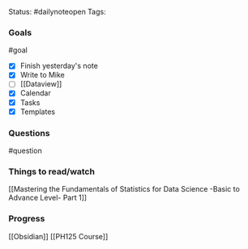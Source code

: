 Status: #dailynoteopen
Tags: 

### Goals
#goal

- [x] Finish yesterday's note
- [x] Write to Mike 
- [ ] [[Dataview]]
- [x] Calendar
- [x] Tasks
- [x] Templates

### Questions
#question

### Things to read/watch

[[Mastering the Fundamentals of Statistics for Data Science -Basic to Advance Level- Part 1]]

### Progress

[[Obsidian]]
[[PH125 Course]]

